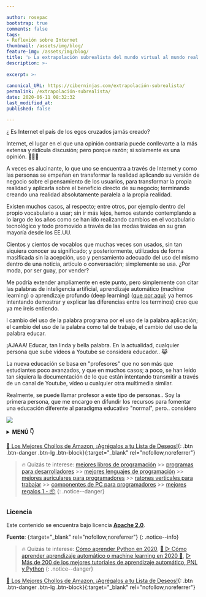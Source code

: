 ```yaml
---

author: rosepac
bootstrap: true
comments: false
tags:
- Reflexión sobre Internet
thumbnail: /assets/img/blog/
feature-img: /assets/img/blog/
title: '▷ La extrapolación subrealista del mundo virtual al mundo real (Explicada?)'
description: >-
  
excerpt: >-
  
canonical_URL: https://ciberninjas.com/extrapolación-subrealista/
permalink: /extrapolación-subrealista/
date: 2020-06-11 08:32:32
last_modified_at: 
published: false

---
```


¿ Es Internet el país de los egos cruzados jamás creado?

Internet, el lugar en el que una opinión contraria puede conllevarte a la más extensa y ridícula discusión; pero porque razón; si solamente es una opinión. 🎉🎉🎉

A veces es alucinante, lo que uno se encuentra a través de Internet y como las personas se empeñan en transformar la realidad aplicando su versión de negocio sobre el pensamiento de los usuarios, para transformar la propia realidad y aplicarla sobre el beneficio directo de su negocio; terminando creando  una realidad absolutamente paralela a la propia realidad.

Existen muchos casos, al respecto; entre otros, por ejemplo dentro del propio vocabulario a usar; sin ir más lejos, hemos estando contemplando a lo largo de los años como se han ido realizando cambios en el vocabulario tecnológico y todo promovido a través de las modas traidas en su gran mayoría desde los EE.UU.

Cientos y cientos de vocablos que muchas veces son usados, sin tan siquiera conocer su significado; y posteriormente, utilizados de forma masificada sin la acepción, uso y pensamiento adecuado del uso del mismo dentro de una noticia, artículo o conversación; simplemente se usa. ¿Por moda, por ser guay, por vender?

Me podría extender ampliamente en este punto, pero simplemente con citar las palabras de inteligencia artificial, aprendizaje automático (machine learning) o aprendizaje profundo (deep learning) ([que por aquí](https://ciberninjas.com/diferencias-entre-ai-ml-dl/); ya hemos intentando demostrar y explicar las diferencias entre los terminos) creo que ya me ireis entiendo.

l cambio del uso de la palabra programa por el uso de la palabra aplicación; el cambio del uso de la palabra como tal de trabajo, el cambio del uso de la palabra educar.

¡AJAAA! Educar, tan linda y bella palabra. En la actualidad, cualquier persona que sube vídeos a Youtube se considera educador.. 😹

La nueva educación se basa en "profesores" que no son más que estudiantes poco avanzados, y que en muchos casos; a poco, se han leído tan siquiera la documentación de lo que están intentando transmitir a través de un canal de Youtube, vídeo u cualquier otra multimedia similar.

Realmente, se puede llamar profesor a este tipo de personas.. Soy la primera persona, que me encargo en difundir los recursos para fomentar una educación diferente al paradigma educativo "normal", pero.. considero 

![](/assets/img/ "")

<details>
<summary><strong>MENÚ 👇</strong><span><a name="menu"></a></span></summary>
<nav class="menu">
  <ol>
    <li><a href="/mejores-sistemas-operativos-para-hackear/"></a></li>
    <li><a href="/mejores-sistemas-operativos-para-hackear/"></a></li>
  </ol>
</nav>
</details>

[🛒 Los Mejores Chollos de Amazon, ¡Agrégalos a tu Lista de Deseos!](https://www.amazon.es/shop/cibercursos "Los Mejores Chollos de Amazon, Ofertas Flash, Black Monday y Amazon Prime Day"){: .btn .btn-danger .btn-lg .btn-block}{:target="_blank" rel="nofollow,noreferrer"}

> 🔥 Quizás te interese: [mejores libros de programación](/programar/) >> [programas para desarrolladores](/mejores-sistemas-operativos-para-hackear/) >> [mejores lenguajes de programación](/15-mejores-lenguajes-programacion/) >> [mejores auriculares para programadores](/auriculares-dise%C3%B1o/) >> [ratones verticales para trabajar](/teclados-ratones-dise%C3%B1o/) >> [componentes de PC para programadores](/ordenadores-componentes/) >> [mejores regalos 1 - 📦](/black-friday-amazon/)
{: .notice--danger}

## 

<!-- contenido -->

## 

<!-- contenido -->

### Licencia

Este contenido se encuentra bajo licencia **[Apache 2.0](https://es.wikipedia.org/wiki/Apache_License "Licencia Apache 2.0")**.

**Fuente**\: []( ""){:target="_blank" rel="nofollow,noreferrer"}
{: .notice--info}

> 🔥 Quizás te interese: [Cómo aprender Python en 2020](/python/), [🥇 ▷ Cómo aprender aprendizaje automático o machine learning en 2020 🤖](/que-aprender-sobre-machine-learning-2020/), [▷ Más de 200 de los mejores tutoriales de aprendizaje automático, PNL y Python](/aprendizaje-automatico-cursos-ingles/)
{: .notice--danger}

[🛒 Los Mejores Chollos de Amazon, ¡Agrégalos a tu Lista de Deseos!](https://www.amazon.es/shop/cibercursos "Los Mejores Chollos de Amazon, Ofertas Flash, Black Monday y Amazon Prime Day"){: .btn .btn-danger .btn-lg .btn-block}{:target="_blank" rel="nofollow,noreferrer"}

